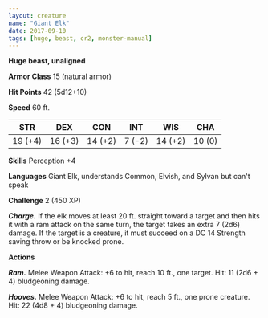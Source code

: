 ```yaml
---
layout: creature
name: "Giant Elk"
date: 2017-09-10
tags: [huge, beast, cr2, monster-manual]
---
```


**Huge beast, unaligned**

**Armor Class** 15 (natural armor)

**Hit Points** 42 (5d12+10)

**Speed** 60 ft.

|   STR   |   DEX   |   CON   |   INT   |   WIS   |   CHA   |
|:-----:|:-----:|:-----:|:-----:|:-----:|:-----:|
| 19 (+4) | 16 (+3) | 14 (+2) | 7 (-2) | 14 (+2) | 10 (0) |

**Skills** Perception +4

**Languages** Giant Elk, understands Common, Elvish, and Sylvan but can't speak

**Challenge** 2 (450 XP)

***Charge.*** If the elk moves at least 20 ft. straight toward a target and then hits it with a ram attack on the same turn, the target takes an extra 7 (2d6) damage. If the target is a creature, it must succeed on a DC 14 Strength saving throw or be knocked prone.

**Actions**

***Ram.*** Melee Weapon Attack: +6 to hit, reach 10 ft., one target. Hit: 11 (2d6 + 4) bludgeoning damage.

***Hooves.*** Melee Weapon Attack: +6 to hit, reach 5 ft., one prone creature. Hit: 22 (4d8 + 4) bludgeoning damage.

